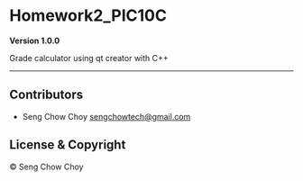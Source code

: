 # Homework2_PIC10C

**Version 1.0.0**

Grade calculator using qt creator with C++

---

## Contributors

- Seng Chow Choy <sengchowtech@gmail.com>

## License & Copyright

© Seng Chow Choy

